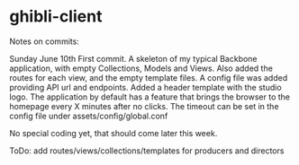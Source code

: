 # ghibli-client

Notes on commits:

Sunday June 10th
First commit. A skeleton of my typical Backbone application, with empty Collections, Models and Views.
Also added the routes for each view, and the empty template files.
A config file was added providing API url and endpoints.
Added a header template with the studio logo.
The application by default has a feature that brings the browser to the homepage every X minutes after no clicks. The timeout can be set in the config file under assets/config/global.conf

No special coding yet, that should come later this week.

ToDo: add routes/views/collections/templates for producers and directors
